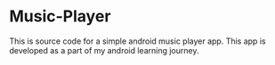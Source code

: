# Music-Player
This is source code for a simple android music player app.
This app is developed as a part of my android learning journey.

